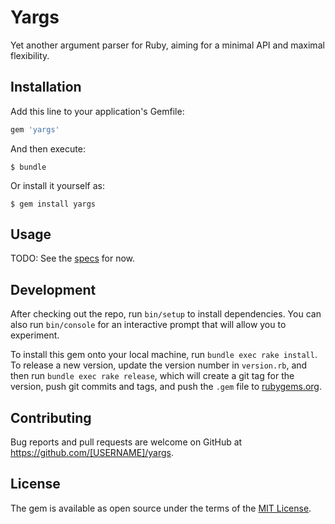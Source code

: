 # Yargs

Yet another argument parser for Ruby, aiming for a minimal API and maximal flexibility.

## Installation

Add this line to your application's Gemfile:

```ruby
gem 'yargs'
```

And then execute:

    $ bundle

Or install it yourself as:

    $ gem install yargs

## Usage

TODO: See the [specs](./spec) for now.

## Development

After checking out the repo, run `bin/setup` to install dependencies. You can also run `bin/console` for an interactive prompt that will allow you to experiment.

To install this gem onto your local machine, run `bundle exec rake install`. To release a new version, update the version number in `version.rb`, and then run `bundle exec rake release`, which will create a git tag for the version, push git commits and tags, and push the `.gem` file to [rubygems.org](https://rubygems.org).

## Contributing

Bug reports and pull requests are welcome on GitHub at https://github.com/[USERNAME]/yargs.


## License

The gem is available as open source under the terms of the [MIT License](http://opensource.org/licenses/MIT).

